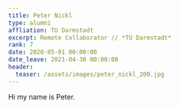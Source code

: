 ```yaml
---
title: Peter Nickl
type: alumni
affliation: TU Darmstadt
excerpt: Remote Collaborator // *TU Darmstadt*
rank: 7
date: 2020-05-01 00:00:00
date_leave: 2021-04-30 00:00:00
header:
  teaser: /assets/images/peter_nickl_200.jpg
---
```


Hi my name is Peter.
